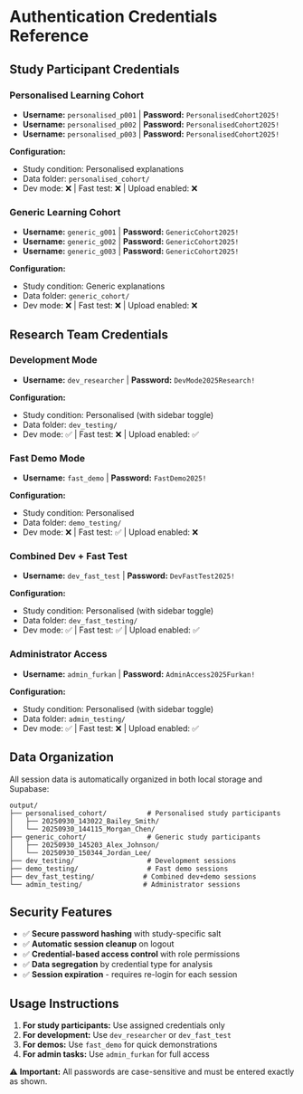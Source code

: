# Authentication Credentials Reference

## Study Participant Credentials

### Personalised Learning Cohort
- **Username:** `personalised_p001` | **Password:** `PersonalisedCohort2025!`
- **Username:** `personalised_p002` | **Password:** `PersonalisedCohort2025!`  
- **Username:** `personalised_p003` | **Password:** `PersonalisedCohort2025!`

**Configuration:**
- Study condition: Personalised explanations
- Data folder: `personalised_cohort/`
- Dev mode: ❌ | Fast test: ❌ | Upload enabled: ❌

### Generic Learning Cohort  
- **Username:** `generic_g001` | **Password:** `GenericCohort2025!`
- **Username:** `generic_g002` | **Password:** `GenericCohort2025!`
- **Username:** `generic_g003` | **Password:** `GenericCohort2025!`

**Configuration:**
- Study condition: Generic explanations  
- Data folder: `generic_cohort/`
- Dev mode: ❌ | Fast test: ❌ | Upload enabled: ❌

## Research Team Credentials

### Development Mode
- **Username:** `dev_researcher` | **Password:** `DevMode2025Research!`

**Configuration:**
- Study condition: Personalised (with sidebar toggle)
- Data folder: `dev_testing/`  
- Dev mode: ✅ | Fast test: ❌ | Upload enabled: ✅

### Fast Demo Mode
- **Username:** `fast_demo` | **Password:** `FastDemo2025!`

**Configuration:**
- Study condition: Personalised
- Data folder: `demo_testing/`
- Dev mode: ❌ | Fast test: ✅ | Upload enabled: ❌

### Combined Dev + Fast Test
- **Username:** `dev_fast_test` | **Password:** `DevFastTest2025!`

**Configuration:**
- Study condition: Personalised (with sidebar toggle)
- Data folder: `dev_fast_testing/`
- Dev mode: ✅ | Fast test: ✅ | Upload enabled: ✅

### Administrator Access
- **Username:** `admin_furkan` | **Password:** `AdminAccess2025Furkan!`

**Configuration:**
- Study condition: Personalised (with sidebar toggle)
- Data folder: `admin_testing/`
- Dev mode: ✅ | Fast test: ❌ | Upload enabled: ✅

## Data Organization

All session data is automatically organized in both local storage and Supabase:

```
output/
├── personalised_cohort/          # Personalised study participants
│   ├── 20250930_143022_Bailey_Smith/
│   └── 20250930_144115_Morgan_Chen/
├── generic_cohort/               # Generic study participants  
│   ├── 20250930_145203_Alex_Johnson/
│   └── 20250930_150344_Jordan_Lee/
├── dev_testing/                  # Development sessions
├── demo_testing/                 # Fast demo sessions
├── dev_fast_testing/            # Combined dev+demo sessions
└── admin_testing/               # Administrator sessions
```

## Security Features

- ✅ **Secure password hashing** with study-specific salt
- ✅ **Automatic session cleanup** on logout  
- ✅ **Credential-based access control** with role permissions
- ✅ **Data segregation** by credential type for analysis
- ✅ **Session expiration** - requires re-login for each session

## Usage Instructions

1. **For study participants:** Use assigned credentials only
2. **For development:** Use `dev_researcher` or `dev_fast_test` 
3. **For demos:** Use `fast_demo` for quick demonstrations
4. **For admin tasks:** Use `admin_furkan` for full access

⚠️ **Important:** All passwords are case-sensitive and must be entered exactly as shown.